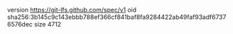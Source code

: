 version https://git-lfs.github.com/spec/v1
oid sha256:3b145c9c143ebbb788ef366cf841baf8fa9284422ab49faf93adf67376576dec
size 4712
